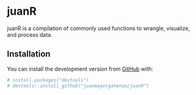 
<!-- README.md is generated from README.Rmd. Please edit that file -->

# juanR

<!-- badges: start -->

<!-- badges: end -->

juanR is a compilation of commonly used functions to wrangle, visualize,
and process data.

## Installation

You can install the development version from
[GitHub](https://github.com/) with:

``` r
# install.packages("devtools")
# devtools::install_github("juanmayorgahenao/juanR")
```

